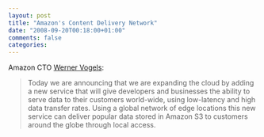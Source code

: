 ```yaml
---
layout: post
title: "Amazon's Content Delivery Network"
date: "2008-09-20T00:18:00+01:00"
comments: false
categories: 
---
```


<p>Amazon CTO <a href="http://www.allthingsdistributed.com/2008/09/expanding_the_cloud.html">Werner Vogels</a>:</p>

<blockquote>
<p>Today we are announcing that we are expanding the cloud by adding a new service that will give developers and businesses the ability to serve data to their customers world-wide, using low-latency and high data transfer rates. Using a global network of edge locations this new service can deliver popular data stored in Amazon S3 to customers around the globe through local access.</p>
</blockquote>


